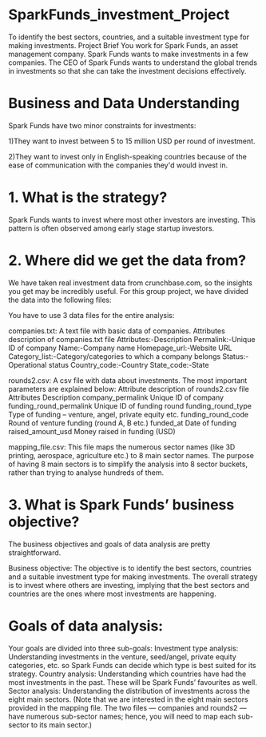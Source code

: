 # SparkFunds_investment_Project
To identify the best sectors, countries, and a suitable investment type for making investments.
Project Brief
You work for Spark Funds, an asset management company. Spark Funds wants to make investments in a few companies. The CEO of Spark Funds wants to understand the global trends in investments so that she can take the investment decisions effectively.

 

# Business and Data Understanding
Spark Funds have two minor constraints for investments:

1)They want to invest between 5 to 15 million USD per round of investment.

2)They want to invest only in English-speaking countries because of the ease of communication with the companies they'd would invest in.

 

# 1. What is the strategy?

Spark Funds wants to invest where most other investors are investing. This pattern is often observed among early stage startup investors.

 

# 2. Where did we get the data from? 

We have taken real investment data from crunchbase.com, so the insights you get may be incredibly useful. For this group project, we have divided the data into the following files:

You have to use 3 data files for the entire analysis:

companies.txt: A text file with basic data of companies.
Attributes description of companies.txt file Attributes:-Description Permalink:-Unique ID of company Name:-Company name Homepage_url:-Website URL Category_list:-Category/categories to which a company belongs Status:-Operational status Country_code:-Country State_code:-State

rounds2.csv: A csv file with data about investments. The most important parameters are explained below:
Attribute description of rounds2.csv file Attributes	Description company_permalink Unique ID of company funding_round_permalink	Unique ID of funding round funding_round_type	Type of funding – venture, angel, private equity etc. funding_round_code	Round of venture funding (round A, B etc.) funded_at	Date of funding raised_amount_usd	Money raised in funding (USD)

mapping_file.csv: This file maps the numerous sector names (like 3D printing, aerospace, agriculture etc.) to 8 main sector names. The purpose of having 8 main sectors is to simplify the analysis into 8 sector buckets, rather than trying to analyse hundreds of them.
 

# 3. What is Spark Funds’ business objective?

The business objectives and goals of data analysis are pretty straightforward.

Business objective: The objective is to identify the best sectors, countries and a suitable investment type for making investments. The overall strategy is to invest where others are investing, implying that the best sectors and countries are the ones where most investments are happening.
 
# Goals of data analysis: 
Your goals are divided into three sub-goals:
Investment type analysis: Understanding investments in the venture, seed/angel, private equity categories, etc. so Spark Funds can decide which type is best suited for its strategy.
Country analysis: Understanding which countries have had the most investments in the past. These will be Spark Funds’ favourites as well.
Sector analysis: Understanding the distribution of investments across the eight main sectors. (Note that we are interested in the eight main sectors provided in the mapping file. The two files — companies and rounds2 — have numerous sub-sector names; hence, you will need to map each sub-sector to its main sector.)
